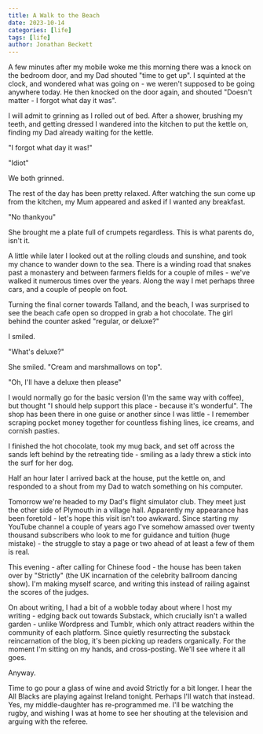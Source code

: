 ```yaml
---
title: A Walk to the Beach
date: 2023-10-14
categories: [life]
tags: [life]
author: Jonathan Beckett
---
```


A few minutes after my mobile woke me this morning there was a knock on the bedroom door, and my Dad shouted "time to get up". I squinted at the clock, and wondered what was going on - we weren't supposed to be going anywhere today. He then knocked on the door again, and shouted "Doesn't matter - I forgot what day it was".

I will admit to grinning as I rolled out of bed. After a shower, brushing my teeth, and getting dressed I wandered into the kitchen to put the kettle on, finding my Dad already waiting for the kettle.

"I forgot what day it was!"

"Idiot"

We both grinned.

The rest of the day has been pretty relaxed. After watching the sun come up from the kitchen, my Mum appeared and asked if I wanted any breakfast.

"No thankyou"

She brought me a plate full of crumpets regardless. This is what parents do, isn't it.

A little while later I looked out at the rolling clouds and sunshine, and took my chance to wander down to the sea. There is a winding road that snakes past a monastery and between farmers fields for a couple of miles - we've walked it numerous times over the years. Along the way I met perhaps three cars, and a couple of people on foot.

Turning the final corner towards Talland, and the beach, I was surprised to see the beach cafe open so dropped in grab a hot chocolate. The girl behind the counter asked "regular, or deluxe?"

I smiled.

"What's deluxe?"

She smiled. "Cream and marshmallows on top".

"Oh, I'll have a deluxe then please"

I would normally go for the basic version (I'm the same way with coffee), but thought "I should help support this place - because it's wonderful". The shop has been there in one guise or another since I was little - I remember scraping pocket money together for countless fishing lines, ice creams, and cornish pasties.

I finished the hot chocolate, took my mug back, and set off across the sands left behind by the retreating tide - smiling as a lady threw a stick into the surf for her dog.

Half an hour later I arrived back at the house, put the kettle on, and responded to a shout from my Dad to watch something on his computer.

Tomorrow we're headed to my Dad's flight simulator club. They meet just the other side of Plymouth in a village hall. Apparently my appearance has been foretold - let's hope this visit isn't too awkward. Since starting my YouTube channel a couple of years ago I've somehow amassed over twenty thousand subscribers who look to me for guidance and tuition (huge mistake) - the struggle to stay a page or two ahead of at least a few of them is real.

This evening - after calling for Chinese food - the house has been taken over by "Strictly" (the UK incarnation of the celebrity ballroom dancing show). I'm making myself scarce, and writing this instead of railing against the scores of the judges.

On about writing, I had a bit of a wobble today about where I host my writing - edging back out towards Substack, which crucially isn't a walled garden - unlike Wordpress and Tumblr, which only attract readers within the community of each platform. Since quietly resurrecting the substack reincarnation of the blog, it's been picking up readers organically. For the moment I'm sitting on my hands, and cross-posting. We'll see where it all goes.

Anyway.

Time to go pour a glass of wine and avoid Strictly for a bit longer. I hear the All Blacks are playing against Ireland tonight. Perhaps I'll watch that instead. Yes, my middle-daughter has re-programmed me. I'll be watching the rugby, and wishing I was at home to see her shouting at the television and arguing with the referee.